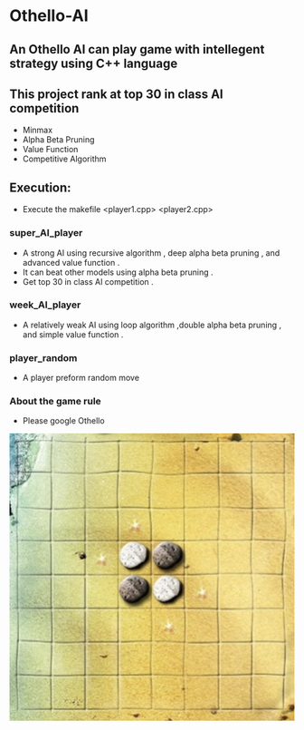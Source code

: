 # Othello-AI
## An Othello AI can play game with intellegent strategy using C++ language
## This project rank at top 30 in class AI competition

* Minmax
* Alpha Beta Pruning
* Value Function
* Competitive Algorithm

## Execution: 
* Execute the makefile <player1.cpp> <player2.cpp>

### super_AI_player

*  A strong AI using recursive algorithm , deep alpha beta pruning , and advanced value function .
*  It can beat other models using alpha beta pruning .
*  Get top 30 in class AI competition .

### week_AI_player

*  A relatively weak AI using loop algorithm ,double alpha beta pruning , and simple value function .

### player_random

*  A player preform random move

### About the game rule

*  Please google Othello

![Variable Declaration](/img/1.png)

